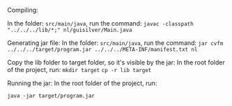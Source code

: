 Compiling:

In the folder: `src/main/java`, run the command:
`javac -classpath "../../../lib/*;" nl/guisilver/Main.java`

Generating jar file:
In the folder: `src/main/java`, run the command:
`jar cvfm ../../../target/program.jar ../../../META-INF/manifest.txt nl`

Copy the lib folder to target folder, so it's visible by the jar:
In the root folder of the project, run:
`mkdir target`
`cp -r lib target`

Running the jar:
In the root folder of the project, run:

`java -jar target/program.jar`